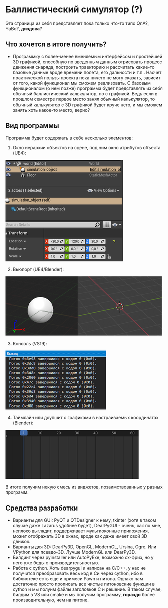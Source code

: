 # Баллистический симулятор (?)
Эта страница из себя представляет пока только что-то типо QnA?, ЧаВо?, __диздока__?

## Что хочется в итоге получить?
- Программку с более-менее вменяемым интерфейсом и простейшей 3D графикой, способную по введенным данным отрисовать процесс движения снаряда, построить траекторию и рассчитать какие-то базовые данные вроде времени полета, его дальности и т.п.. Насчет практической пользы проекта пока ничего не могу сказать, зависит от того, какой функционал мы сможем реализовать. С базовым функционалом (о нем позже) программа будет представлять из себя обычный баллистический калькулятор, но с графикой.
  Ведь если в прошлом семестре первое место занял обычный калькулятор, то обычный калькулятор с 3D графикой будет круче него, и мы сможем занять хоть какое-то место, верно?

## Вид программы
  Программа будет содержать в себе несколько элементов:
1. Окно иерархии объектов на сцене, под ним окно атрибутов объекта (UE4):

![hierarchy](https://github.com/Heldmaster/ballisticsim/blob/main/hierarchy.png)

2. Вьюпорт (UE4/Blender):

![viewport](https://github.com/Heldmaster/ballisticsim/blob/main/viewport.png)

3. Консоль (VS19):

![hierarchy](https://github.com/Heldmaster/ballisticsim/blob/main/console.png)

4. Таймлайн или доупшит с графиками в настраиваемых координатах (Blender):

![timeline](https://github.com/Heldmaster/ballisticsim/blob/main/timeline.png) 
  
В итоге получим некую смесь из виджетов, позаимствованных у разных программ.
  
  
  
  
  
## Средства разработки
* Варианты для GUI: PyQT и QTDesigner к нему, tkinter (хотя в таком случае даже Lazarus удобнее будет), DearPyGUI - очень, как по мне, неплохо выглядит, поддерживает мультиоконные приложения, может отображать 3D в окнах, вроде как даже имеет свой 3D движок.
* Варианты для 3D: DearPy3D, OpenGL, ModernGL, Ursina, Ogre. Или VPython для псевдо-3D. Лучше ModernGL или DearPy3D.
* Билдинг через pyinstaller или AutoPyExe, возможно сх-фриз, но у него уже беды с производительностью.
* Работа с cython. Хоть dearpygui и написан на C/C++, у нас не получится преобразовать весь код в Си через cython, ибо в библиотеке есть еще и примеси Pawn и питона. Однако нам достаточно просто прописать все чистые питоновские функции в cython и мы полуим файлы заголовков C и решение. В таком случае, билдим в VS или cmake и мы получим программу, __гораздо__ более производительную, чем на питоне.
